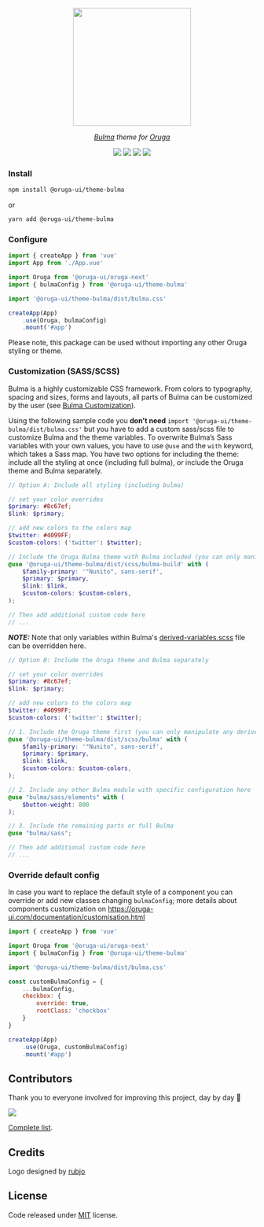 <p align="center">
    <img width="240" src="https://raw.githubusercontent.com/oruga-ui/theme-bulma/master/public/logo.svg" />
</p>

<p align="center">
  <i><a href="https://bulma.io" target="_blank">Bulma</a> theme for <a href="https://oruga-ui.com" target="_blank">Oruga</a></i>
</p>

<p align="center">
    <a href="https://www.npmjs.com/package/@oruga-ui/theme-bulma"><img src="https://img.shields.io/npm/v/@oruga-ui/theme-bulma.svg?logo=npm" /><a>
    <a href="https://www.npmjs.com/package/@oruga-ui/theme-bulma"><img src="https://img.shields.io/npm/dt/@oruga-ui/theme-bulma.svg" /></a>
    <a href="https://discord.gg/RuKuBYN"><img src="https://img.shields.io/badge/chat-on%20discord-7289DA.svg?logo=discord" /></a>
    <a href="https://ko-fi.com/mlmoravek"><img src="https://img.shields.io/badge/ko--fi-donate-%23FF5E5B?style=flat&logo=ko-fi&logoColor=white" /></a>
</p>

### Install

```sh
npm install @oruga-ui/theme-bulma
```

or

```sh
yarn add @oruga-ui/theme-bulma
```

### Configure

```js
import { createApp } from 'vue'
import App from './App.vue'

import Oruga from '@oruga-ui/oruga-next'
import { bulmaConfig } from '@oruga-ui/theme-bulma'

import '@oruga-ui/theme-bulma/dist/bulma.css'

createApp(App)
    .use(Oruga, bulmaConfig)
    .mount('#app')
```

Please note, this package can be used without importing any other Oruga styling or theme.


### Customization (SASS/SCSS)

Bulma is a highly customizable CSS framework. From colors to typography, spacing and sizes, forms and layouts, all parts of Bulma can be customized by the user (see [Bulma Customization](https://bulma.io/documentation/customize/concepts/)).

Using the following sample code you **don't need** `import '@oruga-ui/theme-bulma/dist/bulma.css'` but you have to add a custom sass/scss file to customize Bulma and the theme variables. 
To overwrite Bulma’s Sass variables with your own values, you have to use `@use` and the `with` keyword, which takes a Sass map.
You have two options for including the theme: include all the styling at once (including full bulma), or include the Oruga theme and Bulma separately.

```scss
// Option A: Include all styling (including bulma)

// set your color overrides
$primary: #8c67ef;
$link: $primary;

// add new colors to the colors map
$twitter: #4099FF;
$custom-colors: ('twitter': $twitter);

// Include the Oruga Bulma theme with Bulma included (you can only manipulate any derived variables here)
@use '@oruga-ui/theme-bulma/dist/scss/bulma-build' with (
    $family-primary: '"Nunito", sans-serif',
    $primary: $primary,
    $link: $link,
    $custom-colors: $custom-colors,
);

// Then add additional custom code here
// ...
```
**_NOTE:_** Note that only variables within Bulma's [derived-variables.scss](https://github.com/jgthms/bulma/blob/main/sass/utilities/derived-variables.scss) file can be overridden here.

```scss
// Option B: Include the Oruga theme and Bulma separately

// set your color overrides
$primary: #8c67ef;
$link: $primary;

// add new colors to the colors map
$twitter: #4099FF;
$custom-colors: ('twitter': $twitter);

// 1. Include the Oruga theme first (you can only manipulate any derived variables here)
@use '@oruga-ui/theme-bulma/dist/scss/bulma' with (
    $family-primary: '"Nunito", sans-serif',
    $primary: $primary,
    $link: $link,
    $custom-colors: $custom-colors,
);

// 2. Include any other Bulma module with specific configuration here
@use "bulma/sass/elements" with (
    $button-weight: 800
);

// 3. Include the remaining parts or full Bulma
@use "bulma/sass";

// Then add additional custom code here
// ...
```

### Override default config

In case you want to replace the default style of a component you can override or add new classes changing ``bulmaConfig``; more details about components customization on https://oruga-ui.com/documentation/customisation.html

```js
import { createApp } from 'vue'

import Oruga from '@oruga-ui/oruga-next'
import { bulmaConfig } from '@oruga-ui/theme-bulma'

import '@oruga-ui/theme-bulma/dist/bulma.css'

const customBulmaConfig = {
    ...bulmaConfig,
    checkbox: {
        override: true,
        rootClass: 'checkbox'
    }
}

createApp(App)
    .use(Oruga, customBulmaConfig)
    .mount('#app')
```


## Contributors
Thank you to everyone involved for improving this project, day by day 💚

<a href="https://github.com/oruga-ui/theme-bulma">
  <img
  src="https://contrib.rocks/image?repo=oruga-ui/theme-bulma"
  />
</a>

[Complete list](CONTRIBUTORS.md).

## Credits

Logo designed by [rubjo](https://github.com/rubjo)

## License

Code released under [MIT](https://github.com/oruga-ui/theme-bulma/blob/master/LICENSE) license.
